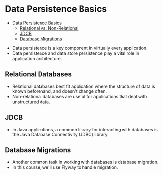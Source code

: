 # Data Persistence Basics

<!-- TOC -->

- [Data Persistence Basics](#data-persistence-basics)
  - [Relational vs. Non-Relational](#relational-vs-non-relational)
  - [JDCB](#jdcb)
  - [Database Migrations](#database-migrations)

<!-- /TOC -->

- Data persistence is a key component in virtually every application.
- Data persistence and data store persistence play a vital role in application architecture.

## Relational Databases

- Relational databases best fit application where the structure of data is known beforehand, and doesn't change often.
- Non-relational databases are useful for applications that deal with unstructured data.

## JDCB

- In Java applications, a common library for interacting with databases is the Java Database Connectivity (JDBC) library.

## Database Migrations

- Another common task in working with databases is database migration.
- In this course, we'll use Flyway to handle migration.
